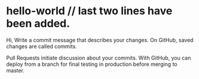 # hello-world // last two lines have been added.

Hi,
Write a commit message that describes your changes.
On GitHub, saved changes are called commits.

Pull Requests initiate discussion about your commits.
With GitHub, you can deploy from a branch for final testing in production before merging to master.
